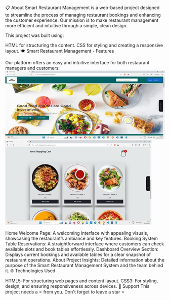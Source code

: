 📋 About
Smart Restaurant Management is a web-based project designed to streamline the process of managing restaurant bookings and enhancing the customer experience. Our mission is to make restaurant management more efficient and intuitive through a simple, clean design.

This project was built using:

HTML for structuring the content.
CSS for styling and creating a responsive layout.
🍽 Smart Restaurant Management - Features

Our platform offers an easy and intuitive interface for both restaurant managers and customers:
![image Alt](https://github.com/Sahithib04/Smart-Restaurant-Management-System/blob/main/Home%20page.jpg?raw=true)
![image Alt](https://github.com/Sahithib04/Smart-Restaurant-Management-System/blob/main/Cart.jpg?raw=true)

Home
Welcome Page: A welcoming interface with appealing visuals, showcasing the restaurant’s ambiance and key features.
Booking System
Table Reservations: A straightforward interface where customers can check available slots and book tables effortlessly.
Dashboard
Overview Section: Displays current bookings and available tables for a clear snapshot of restaurant operations.
About
Project Insights: Detailed information about the purpose of the Smart Restaurant Management System and the team behind it.
🌐 Technologies Used

HTML5: For structuring web pages and content layout.
CSS3: For styling, design, and ensuring responsiveness across devices.
🙏 Support
This project needs a ⭐️ from you. Don't forget to leave a star ⭐️
